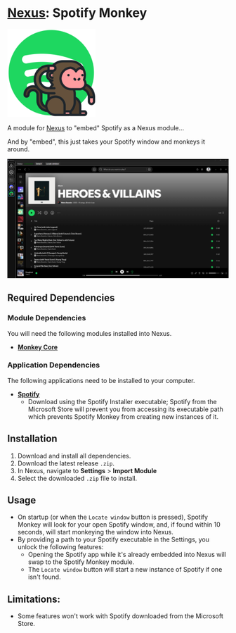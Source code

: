 # [Nexus](https://github.com/aarontburn/nexus-core): Spotify Monkey

  <img src="./src/assets/icon.png" alt="Discord Monkey Icon" width="200"/>

A module for [Nexus](https://github.com/aarontburn/nexus-core) to "embed" Spotify as a Nexus module...

And by "embed", this just takes your Spotify window and monkeys it around.



<p align="center">
  <img src="assets/image.png" alt="Spotify Monkey Sample" width="1000"/>
</p>

## Required Dependencies
### Module Dependencies
You will need the following modules installed into Nexus.
- [**Monkey Core**](https://github.com/aarontburn/nexus-monkey-core)

### Application Dependencies
The following applications need to be installed to your computer.
- [**Spotify**](https://open.spotify.com/download)
  - Download using the Spotify Installer executable; Spotify from the Microsoft Store will prevent you from accessing its executable path which prevents Spotify Monkey from creating new instances of it.

## Installation
1. Download and install all dependencies.
2. Download the latest release `.zip`. 
3. In Nexus, navigate to **Settings** > **Import Module**
4. Select the downloaded `.zip` file to install.


## Usage
- On startup (or when the `Locate window` button is pressed), Spotify Monkey will look for your open Spotify window, and, if found within 10 seconds, will start monkeying the window into Nexus.
- By providing a path to your Spotify executable in the Settings, you unlock the following features:
  -  Opening the Spotify app while it's already embedded into Nexus will swap to the Spotify Monkey module.
  -  The `Locate window` button will start a new instance of Spotify if one isn't found.



## Limitations:
- Some features won't work with Spotify downloaded from the Microsoft Store.
